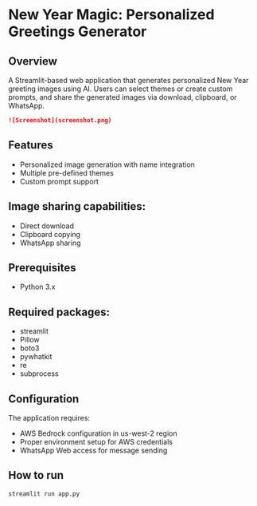 # New Year Magic: Personalized Greetings Generator

## Overview
A Streamlit-based web application that generates personalized New Year greeting images using AI. Users can select themes or create custom prompts, and share the generated images via download, clipboard, or WhatsApp.

```markdown
![Screenshot](screenshot.png)
```

## Features
 - Personalized image generation with name integration
 - Multiple pre-defined themes
 - Custom prompt support
 
## Image sharing capabilities:
 - Direct download
 - Clipboard copying
 - WhatsApp sharing

## Prerequisites
 - Python 3.x

## Required packages:
 - streamlit
 - Pillow
 - boto3
 - pywhatkit
 - re 
 - subprocess

## Configuration
The application requires:
 - AWS Bedrock configuration in us-west-2 region
 - Proper environment setup for AWS credentials
 - WhatsApp Web access for message sending

## How to run
```sh
streamlit run app.py
```
